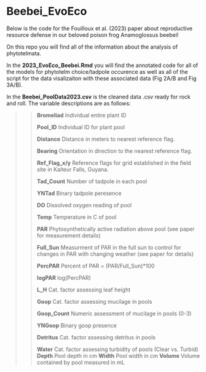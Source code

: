 # Beebei_EvoEco
Below is the code for the Fouilloux et al. (2023) paper about reproductive resource defense in our beloved poison frog Anamoglossus beebei!

On this repo you will find all of the information about the analysis of phytotelmata.

In the **2023_EvoEco_Beebei.Rmd** you will find the annotated code for all of the models for phytotelm choice/tadpole occurence as well as all of the script for the data visalizaiton with these associated data (Fig 2A/B and Fig 3A/B).

In the **Beebei_PoolData2023.csv** is the cleaned data .csv ready for rock and roll. 
The variable descriptions are as follows:
>> **Bromeliad** Individual entire plant ID
>> 
>> **Pool_ID** Individual ID for plant pool
>> 
>> **Distance** Distance in meters to nearest reference flag.
>> 
>> **Bearing** Orientation in direction to the nearest reference flag.
>> 
>> **Ref_Flag_x/y** Reference flags for grid established in the field site in Kaiteur Falls, Guyana.
>> 
>> **Tad_Count** Number of tadpole in each pool
>> 
>> **YNTad** Binary tadpole peresence
>> 
>> **DO** Dissolved oxygen reading of pool
>> 
>> **Temp** Temperature in C of pool
>> 
>> **PAR** Phytosynthetically active radiation above pool (see paper for measurement details)
>> 
>> **Full_Sun** Measurment of PAR in the full sun to control for changes in PAR with changing weather (see paper for details)
>> 
>> **PercPAR** Percent of PAR = (PAR/Full_Sun)*100
>> 
>> **logPAR** log(PercPAR)
>> 
>> **L_H** Cat. factor assessing leaf height
>> 
>> **Goop** Cat. factor assessing mucilage in pools
>> 
>> **Goop_Count** Numeric assessment of mucilage in pools (0-3)
>> 
>> **YNGoop** Binary goop presence
>> 
>> **Detritus** Cat. factor assessing detritus in pools
>> 
>> **Water** Cat. factor assessing turbidity of pools (Clear vs. Turbid)
>> **Depth** Pool depth in cm
>> **Width** Pool width in cm
>> **Volume** Volume contained by pool measured in mL

